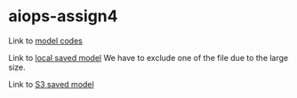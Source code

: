 # aiops-assign4

Link to [model codes](https://github.com/kangyan0902/aiops-assign4/tree/master/model_training)

Link to [local saved model](https://github.com/kangyan0902/aiops-assign4/tree/master/model_training/sentiment_model.h5/1)
We have to exclude one of the file due to the large size.

Link to [S3 saved model](https://s3.console.aws.amazon.com/s3/buckets/bucketkangtwitter/model/model_train/model_training/sentiment_model.h5/?region=us-east-1&tab=overview)


